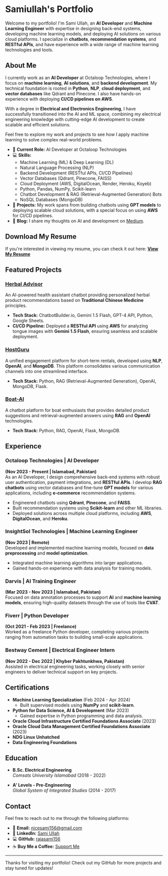 # Samiullah's Portfolio

Welcome to my portfolio! I'm Sami Ullah, an **AI Developer** and **Machine Learning Engineer** with expertise in designing back-end systems, developing machine learning models, and deploying AI solutions on various cloud platforms. I specialize in **chatbots**, **recommendation systems**, and **RESTful APIs**, and have experience with a wide range of machine learning technologies and tools.

## About Me

I currently work as an **AI Developer** at Octaloop Technologies, where I focus on **machine learning**, **AI solutions**, and **backend development**. My technical foundation is rooted in **Python**, **NLP**, **cloud deployment**, and **vector databases** like Qdrant and Pinecone. I also have hands-on experience with deploying **CI/CD pipelines on AWS**.

With a degree in **Electrical and Electronics Engineering**, I have successfully transitioned into the AI and ML space, combining my electrical engineering knowledge with cutting-edge AI development to create scalable and efficient solutions.

Feel free to explore my work and projects to see how I apply machine learning to solve complex real-world problems.

- 🔭 **Current Role:** AI Developer at Octaloop Technologies
- 💻 **Skills:**
    - Machine Learning (ML) & Deep Learning (DL)
    - Natural Language Processing (NLP)
    - Backend Development (RESTful APIs, CI/CD Pipelines)
    - Vector Databases (Qdrant, Pinecone, FAISS)
    - Cloud Deployment (AWS, DigitalOcean, Render, Heroku, Koyeb)
    - Python, Pandas, NumPy, Scikit-learn
    - Chatbot Development & RAG (Retrieval-Augmented Generation) Bots
    - NoSQL Databases (MongoDB)
- 🌱 **Projects:** My work spans from building chatbots using **GPT models** to deploying scalable cloud solutions, with a special focus on using **AWS** for CI/CD pipelines.
- 📝 **Blog:** I share my thoughts on AI and development on [Medium](https://medium.com/@nicesami156).

## Download My Resume

If you're interested in viewing my resume, you can check it out here:
[**View My Resume**](https://drive.google.com/file/d/10_-45rSRiBK7czi_yaQ3VymlU2g5XnKw/view?usp=sharing)

## Featured Projects

### [Herbal Advisor](https://myherbaladvisor.com/)
An AI-powered health assistant chatbot providing personalized herbal product recommendations based on **Traditional Chinese Medicine** principles. 

- **Tech Stack:** ChatbotBuilder.io, Gemini 1.5 Flash, GPT-4 API, Python, Google Sheets.
- **CI/CD Pipeline:** Deployed a **RESTful API** using **AWS** for analyzing tongue images with **Gemini 1.5 Flash**, ensuring seamless and scalable deployment.

### [HostGuru](https://host-guru.vercel.app/home)
A unified engagement platform for short-term rentals, developed using **NLP**, **OpenAI**, and **MongoDB**. This platform consolidates various communication channels into one streamlined interface.

- **Tech Stack:** Python, RAG (Retrieval-Augmented Generation), OpenAI, MongoDB, Flask.

### [Boat-AI](https://bot-ai-chi.vercel.app/)
A chatbot platform for boat enthusiasts that provides detailed product suggestions and retrieval-augmented answers using **RAG** and **OpenAI** technologies.

- **Tech Stack:** Python, RAG, OpenAI, Flask, MongoDB.

## Experience

### Octaloop Technologies | AI Developer
**(Nov 2023 - Present | Islamabad, Pakistan)**  
As an AI Developer, I design comprehensive back-end systems with robust user authentication, payment integrations, and **RESTful APIs**. I develop **RAG chatbots** using vector databases and fine-tune **GPT models** for various applications, including **e-commerce** recommendation systems.

- Engineered chatbots using **Qdrant**, **Pinecone**, and **FAISS**.
- Built recommendation systems using **Scikit-learn** and other ML libraries.
- Deployed solutions across multiple cloud platforms, including **AWS**, **DigitalOcean**, and **Heroku**.

### InsightSol Technologies | Machine Learning Engineer
**(Nov 2023 | Remote)**  
Developed and implemented machine learning models, focused on **data preprocessing** and **model optimization**.

- Integrated machine learning algorithms into larger applications.
- Gained hands-on experience with data analysis for training models.

### Darvis | AI Training Engineer
**(Mar 2023 - Nov 2023 | Islamabad, Pakistan)**  
Focused on data annotation processes to support **AI** and **machine learning models**, ensuring high-quality datasets through the use of tools like **CVAT**.

### Fiverr | Python Developer
**(Oct 2021 - Feb 2023 | Freelance)**  
Worked as a freelance Python developer, completing various projects ranging from automation tasks to building small-scale applications.

### Bestway Cement | Electrical Engineer Intern
**(Nov 2022 - Dec 2022 | Khyber Pakhtunkhwa, Pakistan)**  
Assisted in electrical engineering tasks, working closely with senior engineers to deliver technical support on key projects.

## Certifications
- **Machine Learning Specialization** (Feb 2024 - Apr 2024)
    - Built supervised models using **NumPy** and **scikit-learn**.
- **Python for Data Science, AI & Development** (Mar 2023)
    - Gained expertise in Python programming and data analysis.
- **Oracle Cloud Infrastructure Certified Foundations Associate** (2023)
- **Oracle Cloud Data Management Certified Foundations Associate** (2023)
- **NDG Linux Unhatched**
- **Data Engineering Foundations**

## Education
- **B.Sc. Electrical Engineering**  
  *Comsats University Islamabad* (2018 - 2022)
  
- **A' Levels - Pre-Engineering**  
  *Global System of Integrated Studies* (2014 - 2017)

## Contact

Feel free to reach out to me through the following platforms:

- 📧 **Email:** nicesami156@gmail.com
- 💼 **LinkedIn:** [Sami Ullah](https://www.linkedin.com/in/samiullah156/)
- 💻 **GitHub:** [rajasami156](https://github.com/rajasami156)
- ☕ **Buy Me a Coffee:** [Support Me](https://www.buymeacoffee.com/nicesami15i)

---

Thanks for visiting my portfolio! Check out my GitHub for more projects and stay tuned for updates!
